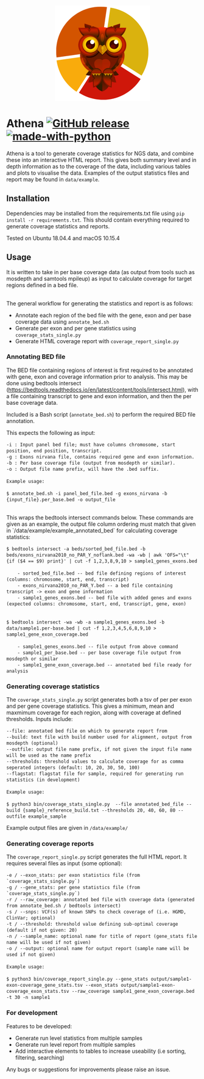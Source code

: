 <p align="center">
    <img height="250" width="250" src="data/static/images/logo.png">
</p>


# Athena [![GitHub release][release-image]][release-url] [![made-with-python][python-image]][python-url]


Athena is a tool to generate coverage statistics for NGS data, and combine these into an interactive HTML report. This gives both summary level and in depth information as to the coverage of the data, including various tables and plots to visualise the data. Examples of the output statistics files and report may be found in `data/example`.<br>


## Installation

Dependencies may be installed from the requirements.txt file using ```pip install -r requirements.txt```.
This should contain everything required to generate coverage statistics and reports. 

Tested on Ubuntu 18.04.4 and macOS 10.15.4

## Usage

It is written to take in per base coverage data (as output from tools such as mosdepth and samtools mpileup) as input to calculate coverage for target regions defined in a bed file. <br></br>

The general workflow for generating the statistics and report is as follows: <br>
- Annotate each region of the bed file with the gene, exon and per base coverage data using `annotate_bed.sh`
- Generate per exon and per gene statistics using `coverage_stats_single.py`
- Generate HTML coverage report with `coverage_report_single.py`


### Annotating BED file
The BED file containing regions of interest is first required to be annotated with gene, exon and coverage information prior to analysis. This may be done using bedtools intersect (https://bedtools.readthedocs.io/en/latest/content/tools/intersect.html), with a file containing transcript to gene and exon information, and then the per base coverage data. <br>

Included is a Bash script (`annotate_bed.sh`) to perform the required BED file annotation.

This expects the following as input:

```
-i : Input panel bed file; must have columns chromosome, start position, end position, transcript.
-g : Exons nirvana file, contains required gene and exon information.
-b : Per base coverage file (output from mosdepth or similar).
-o : Output file name prefix, will have the .bed suffix.

Example usage:

$ annotate_bed.sh -i panel_bed_file.bed -g exons_nirvana -b {input_file}.per_base.bed -o output_file
```
<br>
This wraps the bedtools intersect commands below. These commands are given as an example, the output file column ordering must match that given in `/data/example/example_annotated_bed` for calculating coverage statistics: <br>

```
$ bedtools intersect -a beds/sorted_bed_file.bed -b beds/exons_nirvana2010_no_PAR_Y_noflank.bed -wa -wb | awk 'OFS="\t" {if ($4 == $9) print}' | cut -f 1,2,3,8,9,10 > sample1_genes_exons.bed

    - sorted_bed_file.bed -- bed file defining regions of interest (columns: chromosome, start, end, transcript)
    - exons_nirvana2010_no_PAR_Y.bed -- a bed file containing transcript -> exon and gene information
    - sample1_genes_exons.bed -- bed file with added genes and exons (expected columns: chromosome, start, end, transcript, gene, exon)


$ bedtools intersect -wa -wb -a sample1_genes_exons.bed -b data/sample1.per-base.bed | cut -f 1,2,3,4,5,6,8,9,10 > sample1_gene_exon_coverage.bed

    - sample1_genes_exons.bed -- file output from above command
    - sample1_per_base.bed -- per base coverage file output from mosdepth or similar
    - sample1_gene_exon_coverage.bed -- annotated bed file ready for analysis
```


### Generating coverage statistics
The `coverage_stats_single.py` script generates both a tsv of per per exon and per gene coverage statistics. This gives a minimum, mean and maxmimum coverage for each region, along with coverage at defined thresholds. Inputs include:

```
--file: annotated bed file on which to generate report from
--build: text file with build number used for alignment, output from mosdepth (optional)
--outfile: output file name prefix, if not given the input file name will be used as the name prefix
--thresholds: threshold values to calculate coverage for as comma seperated integers (default: 10, 20, 30, 50, 100)
--flagstat: flagstat file for sample, required for generating run statistics (in development)

Example usage:

$ python3 bin/coverage_stats_single.py  --file annotated_bed_file --build {sample}_reference_build.txt --thresholds 20, 40, 60, 80 --outfile example_sample
```

Example output files are given in `/data/example/`


### Generating coverage reports
The `coverage_report_single.py` script generates the full HTML report. It requires several files as input (some optional):

```
-e / --exon_stats: per exon statistics file (from `coverage_stats_single.py`)
-g / --gene_stats: per gene statistics file (from `coverage_stats_single.py`)
-r / --raw_coverage: annotated bed file with coverage data (generated from annotate_bed.sh / bedtools intersect)
-s / --snps: VCF(s) of known SNPs to check coverage of (i.e. HGMD, ClinVar; optional)
-t / --threshold: threshold value defining sub-optimal coverage (default if not given: 20)
-n / --sample_name: optional name for title of report (gene_stats file name will be used if not given)
-o / --output: optional name for output report (sample name will be used if not given)

Example usage:

$ python3 bin/coverage_report_single.py --gene_stats output/sample1-exon-coverage_gene_stats.tsv --exon_stats output/sample1-exon-coverage_exon_stats.tsv --raw_coverage sample1_gene_exon_coverage.bed -t 30 -n sample1
```


### For development

Features to be developed:
- Generate run level statistics from multiple samples
- Generate run level report from multiple samples
- Add interactive elements to tables to increase useability (i.e sorting, filtering, searching)

Any bugs or suggestions for improvements please raise an issue.


[release-image]: https://img.shields.io/github/v/release/eastgenomics/athena
[release-url]: https:github/v/release/eastgenomics/athena
[python-image]: https://img.shields.io/badge/Made%20with-Python-1f425f.svg
[python-url]: https://www.python.org/

